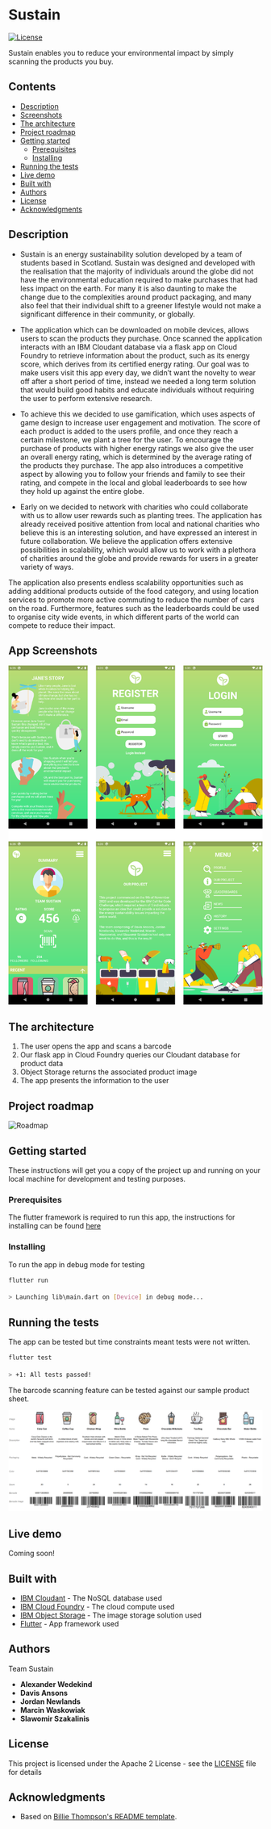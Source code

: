 # Sustain

[![License](https://img.shields.io/badge/License-Apache2-blue.svg)](https://www.apache.org/licenses/LICENSE-2.0) 

Sustain enables you to reduce your environmental impact by simply scanning the products you buy.

## Contents
  - [Description](#description)
  - [Screenshots](#app-screenshots)
  - [The architecture](#the-architecture)
  - [Project roadmap](#project-roadmap)
  - [Getting started](#getting-started)
    - [Prerequisites](#prerequisites)
    - [Installing](#installing)
  - [Running the tests](#running-the-tests)
  - [Live demo](#live-demo)
  - [Built with](#built-with)
  - [Authors](#authors)
  - [License](#license)
  - [Acknowledgments](#acknowledgments)

## Description

-  Sustain is an energy sustainability solution developed by a team of students based in Scotland. Sustain was designed and developed with the realisation that the majority of individuals around the globe did not have the environmental education required to make purchases that had less impact on the earth. For many it is also daunting to make the change due to the complexities around product packaging, and many also feel that their individual shift to a greener lifestyle would not make a significant difference in their community, or globally. 

- The application which can be downloaded on mobile devices, allows users to scan the products they purchase. Once scanned the application interacts with an IBM Cloudant database via a flask app on Cloud Foundry to retrieve information about the product, such as its energy score, which derives from its certified energy rating. Our goal was to make users visit this app every day, we didn’t want the novelty to wear off after a short period of time, instead we needed a long term solution that would build good habits and educate individuals without requiring the user to perform extensive research. 

- To achieve this we decided to use gamification, which uses aspects of game design to increase user engagement and motivation. The score of each product is added to the users profile, and once they reach a certain milestone, we plant a tree for the user. To encourage the purchase of products with higher energy ratings we also give the user an overall energy rating, which is determined by the average rating of the products they purchase. The app also introduces a competitive aspect by allowing you to follow your friends and family to see their rating, and compete in the local and global leaderboards to see how they hold up against the entire globe. 
 
- Early on we decided to network with charities who could collaborate with us to allow user rewards such as planting trees. The application has already received positive attention from local and national charities who believe this is an interesting solution, and have expressed an interest in future collaboration. We believe the application offers extensive possibilities in scalability, which would allow us to work with a plethora of charities around the globe and provide rewards for users in a greater variety of ways. 

The application also presents endless scalability opportunities such as adding additional products outside of the food category, and using location services to promote more active commuting to reduce the number of cars on the road. Furthermore, features such as the leaderboards could be used to organise city wide events, in which different parts of the world can compete to reduce their impact.

## App Screenshots
![Screenshots](visuals/screenshots.png)

## The architecture

1. The user opens the app and scans a barcode
2. Our flask app in Cloud Foundry queries our Cloudant database for product data
3. Object Storage returns the associated product image
4. The app presents the information to the user

## Project roadmap

![Roadmap](visuals/roadmap.jpg)

## Getting started

These instructions will get you a copy of the project up and running on your local machine for development and testing purposes.

### Prerequisites

The flutter framework is required to run this app, the instructions for installing can be found [here](https://flutter.dev/docs/get-started/install)

### Installing

To run the app in debug mode for testing

```bash
flutter run

> Launching lib\main.dart on [Device] in debug mode...
```

## Running the tests

The app can be tested but time constraints meant tests were not written.

```bash
flutter test

> +1: All tests passed!
```

The barcode scanning feature can be tested against our sample product sheet.

![Product sheet](visuals/product-sheet.png)

## Live demo

Coming soon!

## Built with

* [IBM Cloudant](https://cloud.ibm.com/catalog?search=cloudant#search_results) - The NoSQL database used
* [IBM Cloud Foundry](https://cloud.ibm.com/catalog?search=cloud%20foundry#search_results) - The cloud compute used
* [IBM Object Storage](https://cloud.ibm.com/catalog?search=object%20storage#search_results) - The image storage solution used
* [Flutter](https://flutter.dev/) - App framework used

## Authors

Team Sustain

* **Alexander Wedekind** 
* **Davis Ansons**
* **Jordan Newlands**
* **Marcin Waskowiak**
* **Slawomir Szakalinis** 

## License

This project is licensed under the Apache 2 License - see the [LICENSE](LICENSE) file for details

## Acknowledgments

* Based on [Billie Thompson's README template](https://gist.github.com/PurpleBooth/109311bb0361f32d87a2).
